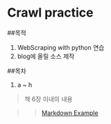 # Crawl practice

##목적
1. WebScraping with python 연습
2. blog에 올릴 소스 제작

##목차
1. a ~ h 
>책 6장 이내의 내용




>> [Markdown Example](https://gist.github.com/ihoneymon/652be052a0727ad59601)
